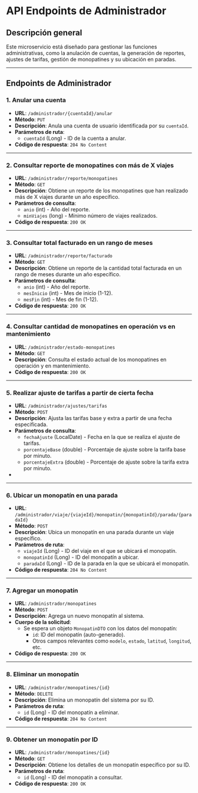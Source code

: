 # API Endpoints de Administrador

## Descripción general
Este microservicio está diseñado para gestionar las funciones administrativas, como la anulación de cuentas, la generación de reportes, ajustes de tarifas, gestión de monopatines y su ubicación en paradas.

---

## Endpoints de Administrador

### 1. Anular una cuenta
- **URL**: `/administrador/{cuentaId}/anular`
- **Método**: `PUT`
- **Descripción**: Anula una cuenta de usuario identificada por su `cuentaId`.
- **Parámetros de ruta**:
    - `cuentaId` (Long) - ID de la cuenta a anular.
- **Código de respuesta**: `204 No Content`

---

### 2. Consultar reporte de monopatines con más de X viajes
- **URL**: `/administrador/reporte/monopatines`
- **Método**: `GET`
- **Descripción**: Obtiene un reporte de los monopatines que han realizado más de X viajes durante un año específico.
- **Parámetros de consulta**:
    - `anio` (int) - Año del reporte.
    - `minViajes` (long) - Mínimo número de viajes realizados.
- **Código de respuesta**: `200 OK`

---

### 3. Consultar total facturado en un rango de meses
- **URL**: `/administrador/reporte/facturado`
- **Método**: `GET`
- **Descripción**: Obtiene un reporte de la cantidad total facturada en un rango de meses durante un año específico.
- **Parámetros de consulta**:
    - `anio` (int) - Año del reporte.
    - `mesInicio` (int) - Mes de inicio (1-12).
    - `mesFin` (int) - Mes de fin (1-12).
- **Código de respuesta**: `200 OK`

---

### 4. Consultar cantidad de monopatines en operación vs en mantenimiento
- **URL**: `/administrador/estado-monopatines`
- **Método**: `GET`
- **Descripción**: Consulta el estado actual de los monopatines en operación y en mantenimiento.
- **Código de respuesta**: `200 OK`

---

### 5. Realizar ajuste de tarifas a partir de cierta fecha
- **URL**: `/administrador/ajustes/tarifas`
- **Método**: `POST`
- **Descripción**: Ajusta las tarifas base y extra a partir de una fecha especificada.
- **Parámetros de consulta**:
    - `fechaAjuste` (LocalDate) - Fecha en la que se realiza el ajuste de tarifas.
    - `porcentajeBase` (double) - Porcentaje de ajuste sobre la tarifa base por minuto.
    - `porcentajeExtra` (double) - Porcentaje de ajuste sobre la tarifa extra por minuto.
-
---

### 6. Ubicar un monopatín en una parada
- **URL**: `/administrador/viaje/{viajeId}/monopatin/{monopatinId}/parada/{paradaId}`
- **Método**: `POST`
- **Descripción**: Ubica un monopatín en una parada durante un viaje específico.
- **Parámetros de ruta**:
    - `viajeId` (Long) - ID del viaje en el que se ubicará el monopatín.
    - `monopatinId` (Long) - ID del monopatín a ubicar.
    - `paradaId` (Long) - ID de la parada en la que se ubicará el monopatín.
- **Código de respuesta**: `204 No Content`

---

### 7. Agregar un monopatín
- **URL**: `/administrador/monopatines`
- **Método**: `POST`
- **Descripción**: Agrega un nuevo monopatín al sistema.
- **Cuerpo de la solicitud**:
    - Se espera un objeto `MonopatinDTO` con los datos del monopatín:
        - `id`: ID del monopatín (auto-generado).
        - Otros campos relevantes como `modelo`, `estado`, `latitud`, `longitud`, etc.
- **Código de respuesta**: `200 OK`

---

### 8. Eliminar un monopatín
- **URL**: `/administrador/monopatines/{id}`
- **Método**: `DELETE`
- **Descripción**: Elimina un monopatín del sistema por su ID.
- **Parámetros de ruta**:
    - `id` (Long) - ID del monopatín a eliminar.
- **Código de respuesta**: `204 No Content`

---

### 9. Obtener un monopatín por ID
- **URL**: `/administrador/monopatines/{id}`
- **Método**: `GET`
- **Descripción**: Obtiene los detalles de un monopatín específico por su ID.
- **Parámetros de ruta**:
    - `id` (Long) - ID del monopatín a consultar.
- **Código de respuesta**: `200 OK`
